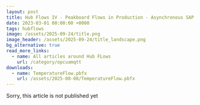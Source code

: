 ```yaml
---
layout: post
title: Hub Flows IV - Peakboard Flows in Production - Asynchronous SAP Confirmation Processing
date: 2023-03-01 00:00:00 +0000
tags: hubflows
image: /assets/2025-09-24/title.png
image_header: /assets/2025-09-24/title_landscape.png
bg_alternative: true
read_more_links:
  - name: All articles around Hub FLows
    url: /category/opcuamqtt
downloads:
  - name: TemperatureFlow.pbfx
    url: /assets/2025-08-08/TemperatureFlow.pbfx
---
```


Sorry, this article is not published yet
